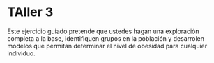 # TAller 3 
Este ejercicio guiado pretende que ustedes hagan una exploración completa a la base, identifiquen grupos en la población y desarrolen modelos que permitan determinar el nivel de obesidad para cualquier individuo.
